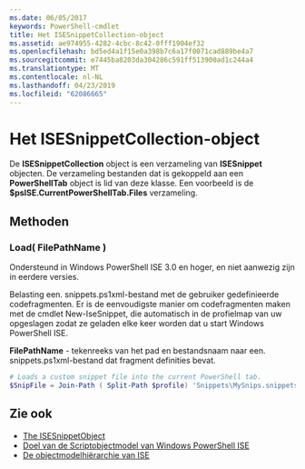 ```yaml
---
ms.date: 06/05/2017
keywords: PowerShell-cmdlet
title: Het ISESnippetCollection-object
ms.assetid: ae974955-4282-4cbc-8c42-0fff1904ef32
ms.openlocfilehash: bd5ed4a1f15e0a398b7c6a17f0071cad889be4a7
ms.sourcegitcommit: e7445ba8203da304286c591ff513900ad1c244a4
ms.translationtype: MT
ms.contentlocale: nl-NL
ms.lasthandoff: 04/23/2019
ms.locfileid: "62086665"
---
```

# <a name="the-isesnippetcollection-object"></a>Het ISESnippetCollection-object

De **ISESnippetCollection** object is een verzameling van **ISESnippet** objecten. De verzameling bestanden dat is gekoppeld aan een **PowerShellTab** object is lid van deze klasse. Een voorbeeld is de **$psISE.CurrentPowerShellTab.Files** verzameling.

## <a name="methods"></a>Methoden

### <a name="load-filepathname-"></a>Load\( FilePathName \)

Ondersteund in Windows PowerShell ISE 3.0 en hoger, en niet aanwezig zijn in eerdere versies.

Belasting een. snippets.ps1xml-bestand met de gebruiker gedefinieerde codefragmenten. Er is de eenvoudigste manier om codefragmenten maken met de cmdlet New-IseSnippet, die automatisch in de profielmap van uw opgeslagen zodat ze geladen elke keer worden dat u start Windows PowerShell ISE.

**FilePathName** - tekenreeks van het pad en bestandsnaam naar een. snippets.ps1xml-bestand dat fragment definities bevat.

```powershell
# Loads a custom snippet file into the current PowerShell tab.
$SnipFile = Join-Path ( Split-Path $profile) 'Snippets\MySnips.snippets.ps1xml' $psISE.CurrentPowerShellTab.Snippets.Add($SnipPath)
```

## <a name="see-also"></a>Zie ook

- [The ISESnippetObject](The-ISESnippetObject.md)
- [Doel van de Scriptobjectmodel van Windows PowerShell ISE](Purpose-of-the-Windows-PowerShell-ISE-Scripting-Object-Model.md)
- [De objectmodelhiërarchie van ISE](The-ISE-Object-Model-Hierarchy.md)